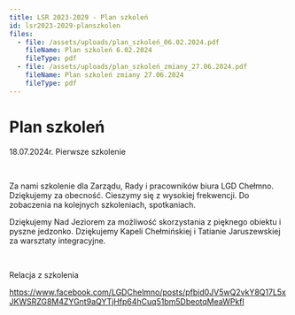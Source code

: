 ```yaml
---
title: LSR 2023-2029 - Plan szkoleń
id: lsr2023-2029-planszkolen
files:
  - file: /assets/uploads/plan_szkoleń_06.02.2024.pdf
    fileName: Plan szkoleń 6.02.2024
    fileType: pdf
  - file: /assets/uploads/plan_szkoleń_zmiany_27.06.2024.pdf
    fileName: Plan szkoleń zmiany 27.06.2024
    fileType: pdf
---
```

# Plan szkoleń

18.07.2024r. Pierwsze szkolenie

<br>

Za nami szkolenie dla Zarządu, Rady i pracowników biura LGD Chełmno. Dziękujemy za obecność. Cieszymy się z wysokiej frekwencji. Do zobaczenia na kolejnych szkoleniach, spotkaniach.

Dziękujemy Nad Jeziorem za możliwość skorzystania z pięknego obiektu i pyszne jedzonko. Dziękujemy Kapeli Chełmińskiej i Tatianie Jaruszewskiej za warsztaty integracyjne.

<br>

Relacja z szkolenia

<https://www.facebook.com/LGDChelmno/posts/pfbid0JV5wQ2vkY8Q17L5xJKWSRZG8M4ZYGnt9aQYTjHfp64hCuq51bm5DbeotqMeaWPkfl>
